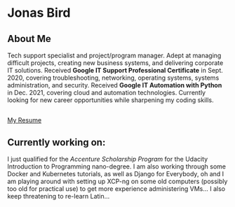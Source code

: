 # Jonas Bird

## About Me 

Tech support specialist and project/program manager. Adept at managing difficult projects, creating new business systems, and delivering corporate IT solutions. Received **Google IT Support Professional Certificate** in Sept. 2020, covering troubleshooting, networking, operating systems, systems administration, and security. Received **Google IT Automation with Python** in Dec. 2021, covering cloud and automation technologies. Currently looking for new career opportunities while sharpening my coding skills.

## 

[My Resume](https://jonas-bird.github.io/Jonas-Bird-HTML-Resume/)



## Currently working on:

I just qualified for the *Accenture Scholarship Program* for the Udacity Introduction to Programming nano-degree. I am also working through some Docker and Kubernetes tutorials, as well as Django for Everybody, oh and I am playing around with setting up XCP-ng on some old computers (possibly too old for practical use) to get more experience administering VMs... I also keep threatening to re-learn Latin...
